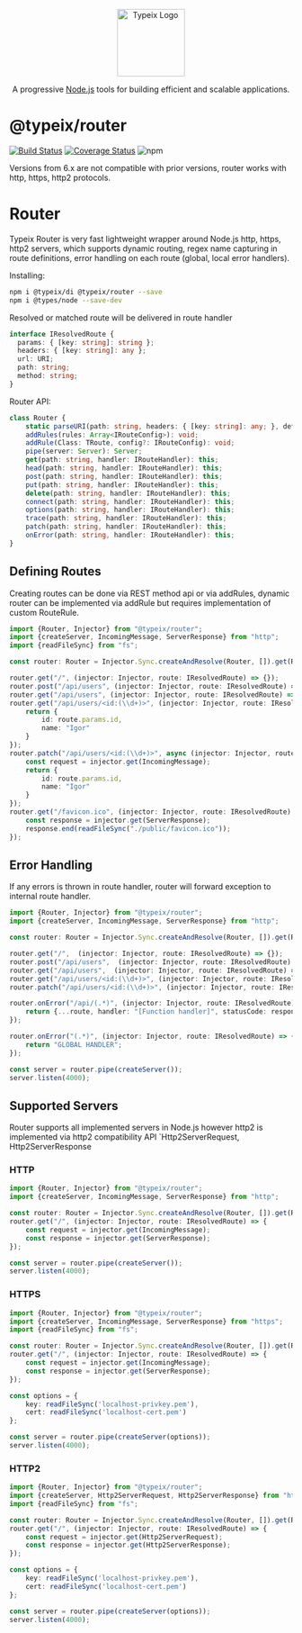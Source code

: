 <p align="center">
  <a href="https://typeix.com" target="blank">
    <img src="https://avatars.githubusercontent.com/u/38910665?s=200&v=4" width="120" alt="Typeix Logo" />
  </a>
</p>
<p align="center">
A progressive <a href="https://nodejs.org" target="_blank">Node.js</a>
tools for building efficient and scalable applications.
</p>

# @typeix/router

[![Build Status][travis-img]][travis-url]
[![Coverage Status][coverage-img]][coverage-url]
![npm][npm-version-img]

Versions from 6.x are not compatible with prior versions, router works with http, https, http2 protocols.

# Router

Typeix Router is very fast lightweight wrapper around Node.js http, https, http2 servers, which supports dynamic
routing, regex name capturing in route definitions, error handling on each route (global, local error handlers).

Installing:
```bash
npm i @typeix/di @typeix/router --save
npm i @types/node --save-dev
```

Resolved or matched route will be delivered in route handler
```ts
interface IResolvedRoute {
  params: { [key: string]: string };
  headers: { [key: string]: any };
  url: URI;
  path: string;
  method: string;
}
```
Router API:
```ts
class Router {
    static parseURI(path: string, headers: { [key: string]: any; }, defaultHost?: string): URI;
    addRules(rules: Array<IRouteConfig>): void;
    addRule(Class: TRoute, config?: IRouteConfig): void;
    pipe(server: Server): Server;
    get(path: string, handler: IRouteHandler): this;
    head(path: string, handler: IRouteHandler): this;
    post(path: string, handler: IRouteHandler): this;
    put(path: string, handler: IRouteHandler): this;
    delete(path: string, handler: IRouteHandler): this;
    connect(path: string, handler: IRouteHandler): this;
    options(path: string, handler: IRouteHandler): this;
    trace(path: string, handler: IRouteHandler): this;
    patch(path: string, handler: IRouteHandler): this;
    onError(path: string, handler: IRouteHandler): this;
}
```

## Defining Routes
Creating routes can be done via REST method api or via addRules, dynamic router can be implemented via addRule
but requires implementation of custom RouteRule.

```ts
import {Router, Injector} from "@typeix/router";
import {createServer, IncomingMessage, ServerResponse} from "http";
import {readFileSync} from "fs";

const router: Router = Injector.Sync.createAndResolve(Router, []).get(Router);

router.get("/", (injector: Injector, route: IResolvedRoute) => {});
router.post("/api/users", (injector: Injector, route: IResolvedRoute) => {});
router.get("/api/users", (injector: Injector, route: IResolvedRoute) => {});
router.get("/api/users/<id:(\\d+)>", (injector: Injector, route: IResolvedRoute) => {
    return {
        id: route.params.id,
        name: "Igor"
    }
});
router.patch("/api/users/<id:(\\d+)>", async (injector: Injector, route: IResolvedRoute) => {
    const request = injector.get(IncomingMessage);
    return {
        id: route.params.id,
        name: "Igor"
    }
});
router.get("/favicon.ico", (injector: Injector, route: IResolvedRoute) => {
    const response = injector.get(ServerResponse);
    response.end(readFileSync("./public/favicon.ico"));
});
```

## Error Handling
If any errors is thrown in route handler, router will forward exception to internal route handler.
```ts
import {Router, Injector} from "@typeix/router";
import {createServer, IncomingMessage, ServerResponse} from "http";

const router: Router = Injector.Sync.createAndResolve(Router, []).get(Router);

router.get("/",  (injector: Injector, route: IResolvedRoute) => {});
router.post("/api/users",  (injector: Injector, route: IResolvedRoute) => {});
router.get("/api/users",  (injector: Injector, route: IResolvedRoute) => {});
router.get("/api/users/<id:(\\d+)>", (injector: Injector, route: IResolvedRoute) => {});
router.patch("/api/users/<id:(\\d+)>", (injector: Injector, route: IResolvedRoute) => {});

router.onError("/api/(.*)", (injector: Injector, route: IResolvedRoute) => {
    return {...route, handler: "[Function handler]", statusCode: response.statusCode};
});

router.onError("(.*)", (injector: Injector, route: IResolvedRoute) => {
    return "GLOBAL HANDLER";
});

const server = router.pipe(createServer());
server.listen(4000);
```

## Supported Servers
Router supports all implemented servers in Node.js however http2 is implemented via http2 compatibility API
`Http2ServerRequest, Http2ServerResponse
### HTTP

```ts
import {Router, Injector} from "@typeix/router";
import {createServer, IncomingMessage, ServerResponse} from "http";

const router: Router = Injector.Sync.createAndResolve(Router, []).get(Router);
router.get("/", (injector: Injector, route: IResolvedRoute) => {
    const request = injector.get(IncomingMessage);
    const response = injector.get(ServerResponse);
});

const server = router.pipe(createServer());
server.listen(4000);
```

### HTTPS

```ts
import {Router, Injector} from "@typeix/router";
import {createServer, IncomingMessage, ServerResponse} from "https";
import {readFileSync} from "fs";

const router: Router = Injector.Sync.createAndResolve(Router, []).get(Router);
router.get("/", (injector: Injector, route: IResolvedRoute) => {
    const request = injector.get(IncomingMessage);
    const response = injector.get(ServerResponse);
});

const options = {
    key: readFileSync('localhost-privkey.pem'),
    cert: readFileSync('localhost-cert.pem')
};

const server = router.pipe(createServer(options));
server.listen(4000);
```

### HTTP2

```ts
import {Router, Injector} from "@typeix/router";
import {createServer, Http2ServerRequest, Http2ServerResponse} from "http2";
import {readFileSync} from "fs";

const router: Router = Injector.Sync.createAndResolve(Router, []).get(Router);
router.get("/", (injector: Injector, route: IResolvedRoute) => {
    const request = injector.get(Http2ServerRequest);
    const response = injector.get(Http2ServerResponse);
});

const options = {
    key: readFileSync('localhost-privkey.pem'),
    cert: readFileSync('localhost-cert.pem')
};

const server = router.pipe(createServer(options));
server.listen(4000);
```


[travis-url]: https://circleci.com/gh/typeix/typeix
[travis-img]: https://img.shields.io/circleci/build/github/typeix/typeix/main
[npm-version-img]: https://img.shields.io/npm/v/@typeix/resty
[coverage-img]: https://coveralls.io/repos/github/typeix/typeix/badge.svg?branch=main
[coverage-url]: https://coveralls.io/github/typeix/typeix?branch=main
